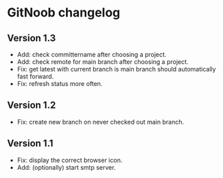 # GitNoob changelog

## Version 1.3

* Add: check committername after choosing a project.
* Add: check remote for main branch after choosing a project.
* Fix: get latest with current branch is main branch should automatically fast forward.
* Fix: refresh status more often.

## Version 1.2

* Fix: create new branch on never checked out main branch.

## Version 1.1

* Fix: display the correct browser icon.
* Add: (optionally) start smtp server.
